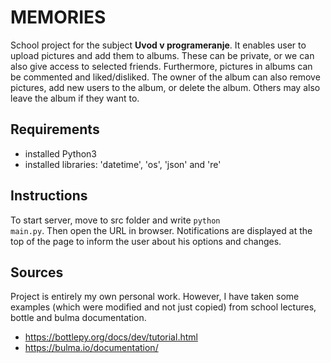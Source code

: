 # MEMORIES
School project for the subject __Uvod v programeranje__.
It enables user to upload pictures and add them to albums. These can be private, or we can also give access to selected friends.
Furthermore, pictures in albums can be commented and liked/disliked. The owner of the album can also remove pictures, add new users to the album, or delete the album.
Others may also leave the album if they want to.

## Requirements
* installed Python3
* installed libraries: 'datetime', 'os', 'json' and  're'

## Instructions
To start server, move to src folder and write <code>python main.py</code>. Then open the URL in browser.
Notifications are displayed at the top of the page to inform the user about his options and changes.

## Sources
Project is entirely my own personal work. However, I have taken some examples (which were modified and not just copied) from school lectures, bottle and bulma documentation.
* https://bottlepy.org/docs/dev/tutorial.html
* https://bulma.io/documentation/